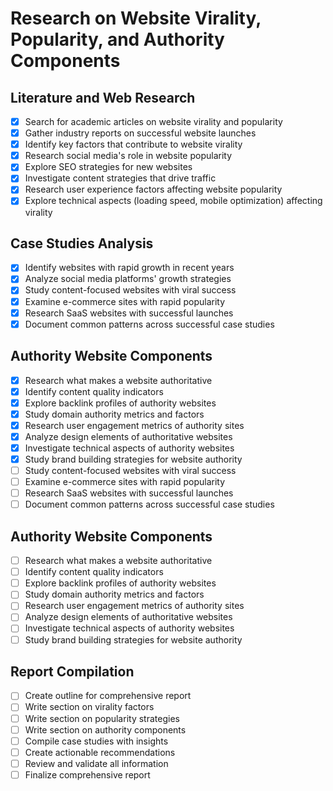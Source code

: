 # Research on Website Virality, Popularity, and Authority Components

## Literature and Web Research
- [x] Search for academic articles on website virality and popularity
- [x] Gather industry reports on successful website launches
- [x] Identify key factors that contribute to website virality
- [x] Research social media's role in website popularity
- [x] Explore SEO strategies for new websites
- [x] Investigate content strategies that drive traffic
- [x] Research user experience factors affecting website popularity
- [x] Explore technical aspects (loading speed, mobile optimization) affecting virality

## Case Studies Analysis
- [x] Identify websites with rapid growth in recent years
- [x] Analyze social media platforms' growth strategies
- [x] Study content-focused websites with viral success
- [x] Examine e-commerce sites with rapid popularity
- [x] Research SaaS websites with successful launches
- [x] Document common patterns across successful case studies

## Authority Website Components
- [x] Research what makes a website authoritative
- [x] Identify content quality indicators
- [x] Explore backlink profiles of authority websites
- [x] Study domain authority metrics and factors
- [x] Research user engagement metrics of authority sites
- [x] Analyze design elements of authoritative websites
- [x] Investigate technical aspects of authority websites
- [x] Study brand building strategies for website authority
- [ ] Study content-focused websites with viral success
- [ ] Examine e-commerce sites with rapid popularity
- [ ] Research SaaS websites with successful launches
- [ ] Document common patterns across successful case studies

## Authority Website Components
- [ ] Research what makes a website authoritative
- [ ] Identify content quality indicators
- [ ] Explore backlink profiles of authority websites
- [ ] Study domain authority metrics and factors
- [ ] Research user engagement metrics of authority sites
- [ ] Analyze design elements of authoritative websites
- [ ] Investigate technical aspects of authority websites
- [ ] Study brand building strategies for website authority

## Report Compilation
- [ ] Create outline for comprehensive report
- [ ] Write section on virality factors
- [ ] Write section on popularity strategies
- [ ] Write section on authority components
- [ ] Compile case studies with insights
- [ ] Create actionable recommendations
- [ ] Review and validate all information
- [ ] Finalize comprehensive report

